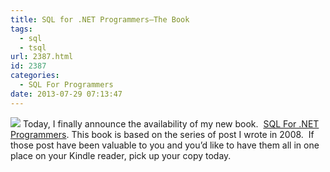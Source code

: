 ```yaml
---
title: SQL for .NET Programmers–The Book
tags:
  - sql
  - tsql
url: 2387.html
id: 2387
categories:
  - SQL For Programmers
date: 2013-07-29 07:13:47
---
```


[![](//ecx.images-amazon.com/images/I/41xq0G8G82L._AA190_.jpg)](/SqlForNetProgrammers) Today, I finally announce the availability of my new book.  [SQL For .NET Programmers](/SqlForNetProgrammers "SQL For .NET Programmers"). This book is based on the series of post I wrote in 2008.  If those post have been valuable to you and you’d like to have them all in one place on your Kindle reader, pick up your copy today.
